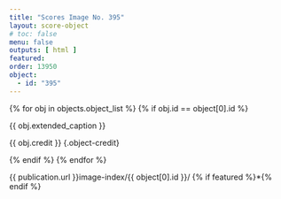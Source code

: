 ```yaml
---
title: "Scores Image No. 395"
layout: score-object
# toc: false
menu: false
outputs: [ html ]
featured: 
order: 13950
object:
  - id: "395"
---
```


{% for obj in objects.object_list %}
{% if obj.id == object[0].id %}

{{ obj.extended_caption }}

{{ obj.credit }} {.object-credit}

{% endif %}
{% endfor %}

<div class="object-credit object-url is-print-only">

{{ publication.url }}image-index/{{ object[0].id }}/ {% if featured %}*{% endif %}

</div>
